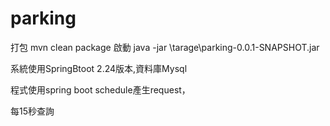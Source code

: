# parking
 
打包
mvn clean package
啟動
java -jar \tarage\parking-0.0.1-SNAPSHOT.jar


系統使用SpringBtoot 2.24版本,資料庫Mysql

程式使用spring boot schedule產生request，

每15秒查詢
